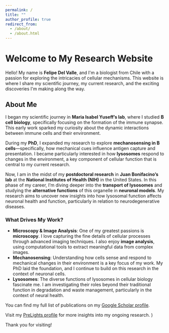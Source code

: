 ```yaml
---
permalink: /
title: ""
author_profile: true
redirect_from: 
  - /about/
  - /about.html
---
```

# Welcome to My Research Website

Hello! My name is **Felipe Del Valle**, and I'm a biologist from Chile with a passion for exploring the intricacies of cellular mechanisms. This website is where I share my scientific journey, my current research, and the exciting discoveries I'm making along the way.

## About Me

I began my scientific journey in **Maria Isabel Yuseff’s lab**, where I studied **B cell biology**, specifically focusing on the formation of the immune synapse. This early work sparked my curiosity about the dynamic interactions between immune cells and their environment.

During my **PhD**, I expanded my research to explore **mechanosensing in B cells**—specifically, how mechanical cues influence antigen capture and presentation. I became particularly interested in how **lysosomes** respond to changes in the environment, a key component of cellular function that is central to my current research.

Now, I am in the midst of my **postdoctoral research** in **Juan Bonifacino’s lab** at the **National Institutes of Health (NIH)** in the United States. In this phase of my career, I’m diving deeper into the **transport of lysosomes** and studying the **alternative functions** of this organelle in **neuronal models**. My research aims to uncover new insights into how lysosomal function affects neuronal health and function, particularly in relation to neurodegenerative diseases.

### What Drives My Work?

- **Microscopy & Image Analysis**: One of my greatest passions is **microscopy**. I love capturing the fine details of cellular processes through advanced imaging techniques. I also enjoy **image analysis**, using computational tools to extract meaningful data from complex images.
- **Mechanosensing**: Understanding how cells sense and respond to mechanical changes in their environment is a key focus of my work. My PhD laid the foundation, and I continue to build on this research in the context of neuronal cells.
- **Lysosomes**: The diverse functions of lysosomes in cellular biology fascinate me. I am investigating their roles beyond their traditional function in degradation and waste management, particularly in the context of neural health.



You can find my full list of publications on my [Google Scholar profile](https://scholar.google.com/citations?user=BbVGvvwAAAAJ&hl=es).



Visit my [PreLights profile](https://prelights.biologists.com/profiles/fadelvalle/) for more insights into my ongoing research.
)

Thank you for visiting!



